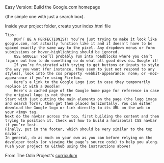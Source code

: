 Easy Version: Build the Google.com homepage

(the simple one with just a search box).

Inside your project folder, create your index.html file

    Tips:
        DON’T BE A PERFECTIONIST! You’re just trying to make it look like google.com, not actually function like it and it doesn’t have to be spaced exactly the same way to the pixel. Any dropdown menus or form submissions or hover-highlighting should be ignored.
        USE GOOGLE! You’ll probably run into roadblocks where you can’t figure out how to do something so do what all good devs do… Google it!
        If you’re frustrated with trying to get buttons or inputs to style the way you want (for instance, they seem to just not respond to any styles), look into the css property -webkit-appearance: none; or -moz-appearance if you’re using Firefox.
        Here’s a link to the Google Logo just in case they temporarily replace it with a Doodle!
        Here’s a cached page of the Google home page for reference in case the original logo is not there
    Start with just putting the main elements on the page (the logo image and search form), then get them placed horizontally. You can either download the Google logo or link directly to its URL on the web in your <img> tag.
    Next do the navbar across the top, first building the content and then trying to position it. Check out how to build a horizontal CSS navbar if you’re lost.
    Finally, put in the footer, which should be very similar to the top navbar.
    In general, do as much on your own as you can before relying on the developer tools (or viewing the page’s source code) to help you along.
    Push your project to Github using the instructions above!
From The Odin Project's [curriculum](http://www.theodinproject.com/courses/web-development-101/lessons/html-css)